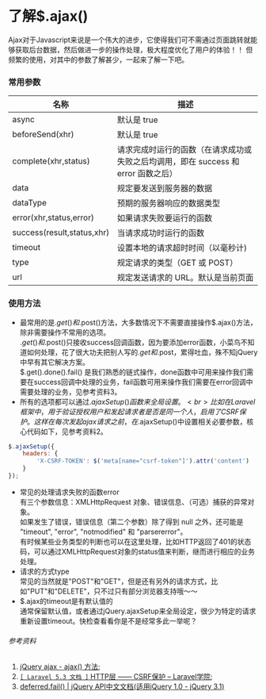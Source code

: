 # 了解$.ajax()

Ajax对于Javascript来说是一个伟大的进步，它使得我们可不需通过页面跳转就能够获取后台数据，然后做进一步的操作处理，极大程度优化了用户的体验！！
但频繁的使用，对其中的参数了解甚少，一起来了解一下吧。

### 常用参数

名称 | 描述
--------- | -------------
async | 默认是 true
beforeSend(xhr) | 默认是 true
complete(xhr,status) | 请求完成时运行的函数（在请求成功或失败之后均调用，即在 success 和 error 函数之后）
data | 规定要发送到服务器的数据
dataType | 预期的服务器响应的数据类型
error(xhr,status,error) | 如果请求失败要运行的函数
success(result,status,xhr) | 当请求成功时运行的函数
timeout | 设置本地的请求超时时间（以毫秒计)
type | 规定请求的类型（GET 或 POST）
url | 规定发送请求的 URL。默认是当前页面

### 使用方法

* 最常用的是$.get()和$.post()方法，大多数情况下不需要直接操作$.ajax()方法，除非需要操作不常用的选项。<br>
$.get()和$.post()只接收success回调函数，因为要添加error函数，小菜鸟不知道如何处理，花了很大功夫把别人写的$.get和$.post，累得吐血，殊不知jQuery中早有其它解决方案。<br>
$.get().done().fail() 是我们熟悉的链式操作，done函数中可用来操作我们需要在success回调中处理的业务，fail函数可用来操作我们需要在error回调中需要处理的业务，见参考资料3。
* 所有的选项都可以通过$.ajaxSetup()函数来全局设置。<br>
比如在Laravel框架中，用于验证授权用户和发起请求者是否是同一个人，启用了CSRF保护。这样在每次发起ajax请求之前，在$.ajaxSetup()中设置相关必要参数，核心代码如下，见参考资料2。
```javascript
$.ajaxSetup({
    headers: {
        'X-CSRF-TOKEN': $('meta[name="csrf-token"]').attr('content')
    }
});
```
* 常见的处理请求失败的函数error <br>
有三个参数信息：XMLHttpRequest 对象、错误信息、（可选）捕获的异常对象。<br>
如果发生了错误，错误信息（第二个参数）除了得到 null 之外，还可能是 "timeout", "error", "notmodified" 和 "parsererror"。<br>
有时候某些业务类型的判断也可以在这里处理，比如HTTP返回了401的状态码，可以通过XMLHttpRequest对象的status值来判断，继而进行相应的业务处理。
* 请求的方式type<br>
常见的当然就是"POST"和"GET"，但是还有另外的请求方式，比如"PUT"和"DELETE"，只不过只有部分浏览器支持哦～～
* $.ajax的timeout是有默认值的<br>
通常保留默认值，或者通过jQuery.ajaxSetup来全局设定，很少为特定的请求重新设置timeout。快检查看看你是不是经常多此一举呢？

    
    
###### 参考资料
1. [jQuery ajax - ajax() 方法](http://www.w3school.com.cn/jquery/ajax_ajax.asp);
2. [`[ Laravel 5.3 文档 ]` HTTP层 —— CSRF保护  &#8211;  Laravel学院](http://laravelacademy.org/post/5859.html);
3. [deferred.fail() | jQuery API中文文档(适用jQuery 1.0 - jQuery 3.1)](http://www.css88.com/jqapi-1.9/deferred.fail/)